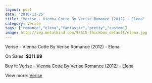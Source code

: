 ```yaml
---
layout: post
date: '2016-11-25'
title: "Verise - Vienna Cotte By Verise Romance (2012) - Elena"
category: Verise
tags: ["romance","elena","fantastic","pretty","custom"]
image: http://img.metalkind.com/98615-thickbox_default/elena.jpg
---
```

Verise - Vienna Cotte By Verise Romance (2012) - Elena

On Sales: **$311.99**
<a href="https://www.metalkind.com/en/verise/6868-elena.html"><amp-img layout="responsive" width="600" height="600" src="//img.metalkind.com/98615-thickbox_default/elena.jpg" alt="Verise - Vienna Cotte By Verise Romance (2012) - Elena 0" /></a>

Buy it: [Verise - Vienna Cotte By Verise Romance (2012) - Elena](https://www.metalkind.com/en/verise/6868-elena.html "Verise - Vienna Cotte By Verise Romance (2012) - Elena")

View more: [Verise](https://www.metalkind.com/en/196-verise "Verise")